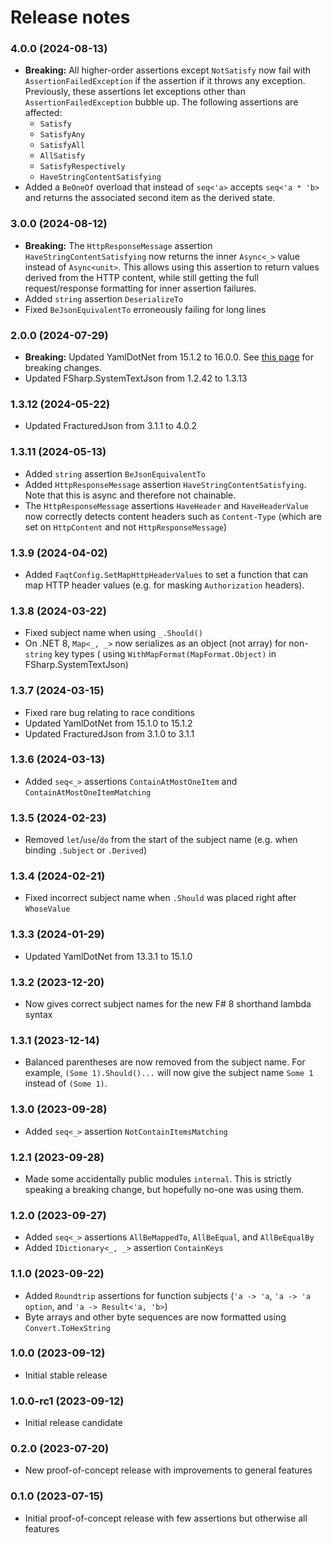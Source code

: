 Release notes
==============

### 4.0.0 (2024-08-13)

* **Breaking:** All higher-order assertions except `NotSatisfy` now fail with `AssertionFailedException` if the
  assertion if it throws any exception. Previously, these assertions let exceptions other
  than `AssertionFailedException` bubble up. The following assertions are affected:
  * `Satisfy`
  * `SatisfyAny`
  * `SatisfyAll`
  * `AllSatisfy`
  * `SatisfyRespectively`
  * `HaveStringContentSatisfying`
* Added a `BeOneOf` overload that instead of `seq<'a>` accepts `seq<'a * 'b>` and returns the associated second item as
  the derived state.

### 3.0.0 (2024-08-12)

* **Breaking:** The `HttpResponseMessage` assertion `HaveStringContentSatisfying` now returns the inner `Async<_>` value
  instead of `Async<unit>`. This allows using this assertion to return values derived from the HTTP content, while still
  getting the full request/response formatting for inner assertion failures.
* Added `string` assertion `DeserializeTo`
* Fixed `BeJsonEquivalentTo` erroneously failing for long lines

### 2.0.0 (2024-07-29)

* **Breaking:** Updated YamlDotNet from 15.1.2 to 16.0.0.
  See [this page](https://github.com/aaubry/YamlDotNet/releases/tag/v16.0.0) for breaking changes.
* Updated FSharp.SystemTextJson from 1.2.42 to 1.3.13

### 1.3.12 (2024-05-22)

* Updated FracturedJson from 3.1.1 to 4.0.2

### 1.3.11 (2024-05-13)

* Added `string` assertion `BeJsonEquivalentTo`
* Added `HttpResponseMessage` assertion `HaveStringContentSatisfying`. Note that this is async and therefore not
  chainable.
* The `HttpResponseMessage` assertions `HaveHeader` and `HaveHeaderValue` now correctly detects content headers such
  as `Content-Type` (which are set on `HttpContent` and not `HttpResponseMessage`)

### 1.3.9 (2024-04-02)

* Added `FaqtConfig.SetMapHttpHeaderValues` to set a function that can map HTTP header values (e.g. for
  masking `Authorization` headers).

### 1.3.8 (2024-03-22)

* Fixed subject name when using `_.Should()`
* On .NET 8, `Map<_, _>` now serializes as an object (not array) for non-`string` key types (
  using `WithMapFormat(MapFormat.Object)` in FSharp.SystemTextJson)

### 1.3.7 (2024-03-15)

* Fixed rare bug relating to race conditions
* Updated YamlDotNet from 15.1.0 to 15.1.2
* Updated FracturedJson from 3.1.0 to 3.1.1

### 1.3.6 (2024-03-13)

* Added `seq<_>` assertions `ContainAtMostOneItem` and `ContainAtMostOneItemMatching`

### 1.3.5 (2024-02-23)

* Removed `let`/`use`/`do` from the start of the subject name (e.g. when binding `.Subject` or `.Derived`)

### 1.3.4 (2024-02-21)

* Fixed incorrect subject name when `.Should` was placed right after `WhoseValue`

### 1.3.3 (2024-01-29)

* Updated YamlDotNet from 13.3.1 to 15.1.0

### 1.3.2 (2023-12-20)

* Now gives correct subject names for the new F# 8 shorthand lambda syntax

### 1.3.1 (2023-12-14)

* Balanced parentheses are now removed from the subject name. For example, `(Some 1).Should()...` will now give the
  subject name `Some 1` instead of `(Some 1)`.

### 1.3.0 (2023-09-28)

* Added `seq<_>` assertion `NotContainItemsMatching`

### 1.2.1 (2023-09-28)

* Made some accidentally public modules `internal`. This is strictly speaking a breaking change, but hopefully no-one
  was using them.

### 1.2.0 (2023-09-27)

* Added `seq<_>` assertions `AllBeMappedTo`, `AllBeEqual`, and `AllBeEqualBy`
* Added `IDictionary<_, _>` assertion `ContainKeys`

### 1.1.0 (2023-09-22)

* Added `Roundtrip` assertions for function subjects (`'a -> 'a`, `'a -> 'a option`, and `'a -> Result<'a, 'b>`)
* Byte arrays and other byte sequences are now formatted using `Convert.ToHexString`

### 1.0.0 (2023-09-12)

* Initial stable release

### 1.0.0-rc1 (2023-09-12)

* Initial release candidate

### 0.2.0 (2023-07-20)

* New proof-of-concept release with improvements to general features

### 0.1.0 (2023-07-15)

* Initial proof-of-concept release with few assertions but otherwise all features
